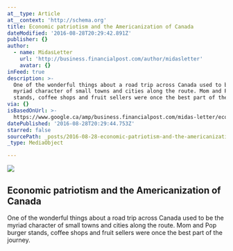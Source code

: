 ```yaml
---
at__type: Article
at__context: 'http://schema.org'
title: Economic patriotism and the Americanization of Canada
dateModified: '2016-08-28T20:29:42.891Z'
publisher: {}
author:
  - name: MidasLetter
    url: 'http://business.financialpost.com/author/midasletter'
    avatar: {}
inFeed: true
description: >-
  One of the wonderful things about a road trip across Canada used to be the
  myriad character of small towns and cities along the route. Mom and Pop burger
  stands, coffee shops and fruit sellers were once the best part of the journey.
via: {}
isBasedOnUrl: >-
  https://www.google.ca/amp/business.financialpost.com/midas-letter/economic-patriotism-and-the-americanization-of-canada/amp?client=ms-android-bell-ca
datePublished: '2016-08-28T20:29:44.753Z'
starred: false
sourcePath: _posts/2016-08-28-economic-patriotism-and-the-americanization-of-canada.md
_type: MediaObject

---
```

<article style=""><img src="https://i2.wp.com/financialpostcom.files.wordpress.com/2016/08/0826starbucks.jpg?fit=440%2C330&amp;ssl=1" /><h1>Economic patriotism and the Americanization of Canada</h1><p>One of the wonderful things about a road trip across Canada used to be the myriad character of small towns and cities along the route. Mom and Pop burger stands, coffee shops and fruit sellers were once the best part of the journey.</p></article>